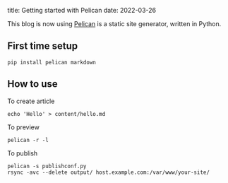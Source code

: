 title: Getting started with Pelican
date: 2022-03-26

This blog is now using [Pelican](https://getpelican.com/) is a static site generator, written in Python.

## First time setup

	pip install pelican markdown

## How to use

To create article
	
	echo 'Hello' > content/hello.md

To preview

	pelican -r -l

To publish

	pelican -s publishconf.py
	rsync -avc --delete output/ host.example.com:/var/www/your-site/
